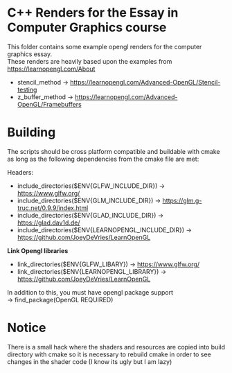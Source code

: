 
# C++ Renders for the Essay in Computer Graphics course
This folder contains some example opengl renders for the computer graphics essay.  
These renders are heavily based upon the examples from https://learnopengl.com/About  
* stencil_method -> https://learnopengl.com/Advanced-OpenGL/Stencil-testing  
* z_buffer_method -> https://learnopengl.com/Advanced-OpenGL/Framebuffers  


# Building
The scripts should be cross platform compatible and buildable with cmake as long as the following dependencies from the cmake file are met:

Headers:
* include_directories($ENV{GLFW_INCLUDE_DIR})
-> https://www.glfw.org/
* include_directories($ENV{GLM_INCLUDE_DIR})
-> https://glm.g-truc.net/0.9.9/index.html
* include_directories($ENV{GLAD_INCLUDE_DIR})
-> https://glad.dav1d.de/
* include_directories($ENV{LEARNOPENGL_INCLUDE_DIR})
-> https://github.com/JoeyDeVries/LearnOpenGL

**Link Opengl libraries** <br/>
* link_directories($ENV{GLFW_LIBARY})
-> https://www.glfw.org/
* link_directories($ENV{LEARNOPENGL_LIBRARY})
-> https://github.com/JoeyDeVries/LearnOpenGL

In addition to this, you must have opengl package support  
-> find_package(OpenGL REQUIRED)

# Notice
There is a small hack where the shaders and resources are copied into build directory with cmake so it is necessary to rebuild cmake in order to see changes in the shader code (I know its ugly but I am lazy)
